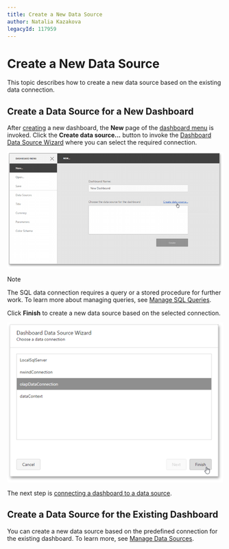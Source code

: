 ```yaml
---
title: Create a New Data Source
author: Natalia Kazakova
legacyId: 117959
---
```

# Create a New Data Source
This topic describes how to create a new data source based on the existing data connection.

## Create a Data Source for a New Dashboard
After [creating](create-a-new-data-source.md) a new dashboard, the **New** page of the [dashboard menu](../ui-elements/dashboard-menu.md) is invoked. Click the **Create data source...** button to invoke the [Dashboard Data Source Wizard](working-with-sql-data-sources/dashboard-data-source-wizard.md) where you can select the required connection.

![WebDesignerGettingStarted_CreateDataSource](../../../images/img123741.png)

> [!NOTE]
> The SQL data connection requires a query or a stored procedure for further work. To learn more about managing queries, see [Manage SQL Queries](working-with-sql-data-sources/manage-sql-queries.md).

Click **Finish** to create a new data source based on the selected connection.

![wdd-choose-data-connection](../../../images/img125475.png)

The next step is [connecting a dashboard to a data source](connect-to-an-existing-data-source.md).

## Create a Data Source for the Existing Dashboard
You can create a new data source based on the predefined connection for the existing dashboard. To learn more, see [Manage Data Sources](manage-data-sources.md).